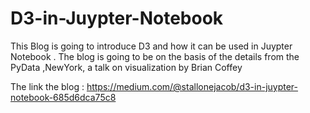 # D3-in-Juypter-Notebook


This Blog is going to introduce D3 and how it can be used in Juypter Notebook . The blog is going to be on the basis of the details from the PyData ,NewYork, a talk on visualization by Brian Coffey

The link the blog : https://medium.com/@stallonejacob/d3-in-juypter-notebook-685d6dca75c8
